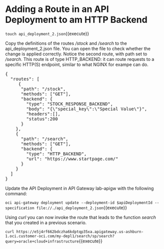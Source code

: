 # Adding a Route in an API Deployment to am HTTP Backend

`touch api_deployment_2.json`{{execute}}

Copy the definitions of the routes */stock* and */search* to the api_deployment_2.json file. You can open the file to check whether the change is applied correctly. Notice the second route, with path set to */search*. This route is of type HTTP_BACKEND: it can route requests to a specific HTTP(S) endpoint, similar to what NGINX for exampe can do. 

<pre class="file" data-filename="api_deployment_2.json" data-target="append">
{
  "routes": [
     {
      "path": "/stock",
      "methods": ["GET"],
      "backend": {
        "type": "STOCK_RESPONSE_BACKEND",
        "body": "{\"special_key\":\"Special Value\"}",
        "headers":[],
        "status":200
      }
    },
    {
      "path": "/search",
      "methods": ["GET"],
      "backend": {
        "type": "HTTP_BACKEND",
        "url": "https://www.startpage.com/"
      }
    }
  ]
}
</pre>

Update the API Deployment in API Gateway lab-apigw with the following command:  

`oci api-gateway deployment update --deployment-id $apiDeploymentId --specification file://./api_deployment_2.json`{{execute}}

Using *curl* you can now invoke the route that leads to the function *search* that you created in a previous scenario.

`curl https://e5j4rf662bdczha6kdptqp35xa.apigateway.us-ashburn-1.oci.customer-oci.com/my-depl1/search/sp/search?query=oracle+cloud+infrastructure`{{execute}}
